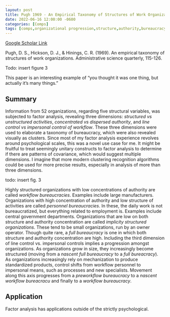 ```yaml
---
layout: post
title: Pugh 1969 - An Empirical Taxonomy of Structures of Work Organizations
date: 2022-06-16 12:00:00 -0600
categories: [Comps]
tags: [comps,organizational progression,structure,authority,bureaucracy]
---
```

[Google Scholar Link](https://scholar.google.com/scholar?hl=en&as_sdt=0%2C45&q=An+empirical+taxonomy+of+structures+of+work+organizations&btnG=)

Pugh, D. S., Hickson, D. J., & Hinings, C. R. (1969). An empirical taxonomy of structures of work organizations. Administrative science quarterly, 115-126.

Todo: insert figure 3

This paper is an interesting example of “you thought it was one thing, but actually it’s many things.”

## Summary
Information from 52 organizations, regarding five structural variables, was subjected to factor analysis, revealing three dimensions: _structured vs unstructured activities_, _concentrated vs dispersed authority_, and _line control vs impersonal control of workflow_.  These three dimensions were used to elaborate a taxonomy of bureaucracy, which were also revealed visually as clusters.  Since most of my factor analysis experience revolves around psychological scales, this was a novel use case for me.  It might be fruitful to treat seemingly unitary constructs to factor analysis to determine if there are patterns of covariance, which would suggest multiple dimensions.  I imagine that more modern clustering recognition algorithms could be used for more precise results, especially in analysis of more than three dimensions.

todo: insert fig. 3

Highly structured organizations with low concentrations of authority are called _workflow bureaucracies_.  Examples include large manufacturers.  Organizations with high concentration of authority and low structure of activities are called _personnel bureaucracies_.  In these, the daily work is not bureaucratized, but everything related to employment is.  Examples include central government departments.  Organizations that are low on both structure and authority concentration are called _implicity structured organizations_.  These tend to be small organizations, run by an owner operator.  Though quite rare, a _full bureaucracy_ is one in which both structure and authority concentration are high.  Including the third dimension of line control vs. impersonal controls implies a progression amongst organizations.   As organizations grow in size, they increasingly become structured (moving from a _nascent full bureaucracy_ to a _full bureacracy_).  As organizations increasingly rely on mechanization to produce standardized products, control shifts from workflow personnel to impersonal means, such as processes and new specialists.  Movement along this axis progresses from a _preworkflow bureaucracy_ to a _nascent workflow bureacracu_ and finally to a _workflow bureaucracy_.

## Application
Factor analysis has applications outside of the strictly psychological.